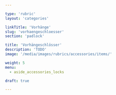 ```yaml
---

type: 'rubric'
layout: 'categories'

linkTitle: 'Vorhänge'
slug: 'vorhaengeschloesser'
section: 'padlock'

title: 'Vorhängeschlösser'
description: 'TODO'
image: '/media/images/rubrics/accessories/items/'

weight: 5
menu:
  - aside_accessories_locks

draft: true

---
```

